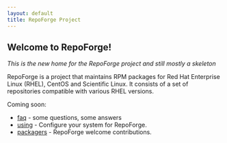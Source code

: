 ```yaml
---
layout: default
title: RepoForge Project
---
```


## Welcome to RepoForge! ##

_This is the new home for the RepoForge project and still mostly a skeleton_

RepoForge is a project that maintains RPM packages for Red Hat Enterprise Linux (RHEL), CentOS and Scientific Linux.  It consists of a set of repositories compatible with various RHEL versions.


Coming soon:

* [faq](/faq "repoforge faq") - some questions, some answers
* [using](/use "install repoforge") - Configure your system for RepoForge.
* [packagers](/package "contribute packages to repoforge") -  RepoForge welcome contributions.

